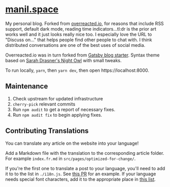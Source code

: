 # [manil.space](https://manil.space/)

My personal blog. Forked from [overreacted.io](https://overreacted.io/), for reasons that include RSS support, default dark mode, reading time indicators...tl:dr is the prior art works well and it just looks really nice too. I especially love the URL to "Discuss on..." that helps people find other people to chat with. I think distributed conversations are one of the best uses of social media. 

Overreacted.io was in turn forked from [Gatsby blog starter](https://github.com/gatsbyjs/gatsby-starter-blog). Syntax theme based on [Sarah Drasner's Night Owl](https://github.com/sdras/night-owl-vscode-theme/) with small tweaks.

To run locally, `yarn`, then `yarn dev`, then open https://localhost:8000.

## Maintenance

1. Check upstream for updated infrastructure
2. `cherry-pick` relevant commits
3. Run `npm audit` to get a report of necessary fixes.
4. Run `npm audit fix` to begin applying fixes.

## Contributing Translations

You can translate any article on the website into your language!

Add a Markdown file with the translation to the corresponding article folder. For example `index.fr.md` in `src/pages/optimized-for-change/`.

If you're the first one to translate a post to your language, you'll need to add it to to the list in `./i18n.js`. See [this PR](https://github.com/gaearon/overreacted.io/pull/159) for an example. If your language needs special font characters, add it to the appropriate place in [this list](https://github.com/keywordnew/manil.space/blob/master/src/utils/i18n.js#L15).
